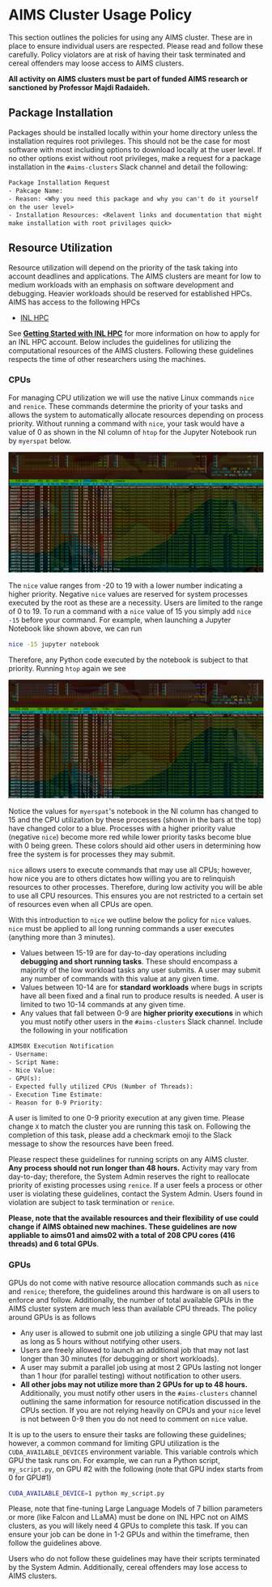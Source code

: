 # AIMS Cluster Usage Policy

This section outlines the policies for using any AIMS cluster. These are in place to ensure individual users are respected. Please read and follow these carefully. Policy violators are at risk of having their task terminated and cereal offenders may loose access to AIMS clusters.

**All activity on AIMS clusters must be part of funded AIMS research or sanctioned by Professor Majdi Radaideh.**

## Package Installation

Packages should be installed locally within your home directory unless the installation requires root privileges. This should not be the case for most software with most including options to download locally at the user level. If no other options exist without root privileges, make a request for a package installation in the `#aims-clusters` Slack channel and detail the following:

```slack
Package Installation Request
- Pakcage Name:
- Reason: <Why you need this package and why you can't do it yourself on the user level>
- Installation Resources: <Relavent links and documentation that might make installation with root privilages quick>
```

## Resource Utilization

Resource utilization will depend on the priority of the task taking into account deadlines and applications. The AIMS clusters are meant for low to medium workloads with an emphasis on software development and debugging. Heavier workloads should be reserved for established HPCs. AIMS has access to the following HPCs

- [INL HPC](https://inl.gov/ncrc/)

See **[Getting Started with INL HPC](inl_hpc.md)** for more information on how to apply for an INL HPC account. 
Below includes the guidelines for utilizing the computational resources of the AIMS clusters. Following these guidelines respects the time of other researchers using the machines. 

### CPUs

For managing CPU utilization we will use the native Linux commands `nice` and `renice`. These commands determine the priority of your tasks and allows the system to automatically allocate resources depending on process priority. Without running a command with `nice`, your task would have a value of 0 as shown in the NI column of `htop` for the Jupyter Notebook run by `myerspat` below.

![supporting/htop_0.png](supporting/htop_0.png)

The `nice` value ranges from -20 to 19 with a lower number indicating a higher priority. Negative `nice` values are reserved for system processes executed by the root as these are a necessity. Users are limited to the range of 0 to 19. To run a command with a `nice` value of 15 you simply add `nice -15` before your command. For example, when launching a Jupyter Notebook like shown above, we can run

```sh
nice -15 jupyter notebook
```

Therefore, any Python code executed by the notebook is subject to that priority. Running `htop` again we see

![./supporting/htop_15.png](./supporting/htop_15.png)

Notice the values for `myerspat`'s notebook in the NI column has changed to 15 and the CPU utilization by these processes (shown in the bars at the top) have changed color to a blue. Processes with a higher priority value (negative `nice`) become more red while lower priority tasks become blue with 0 being green. These colors should aid other users in determining how free the system is for processes they may submit.

`nice` allows users to execute commands that may use all CPUs; however, how nice you are to others dictates how willing you are to relinquish resources to other processes. Therefore, during low activity you will be able to use all CPU resources. This ensures you are not restricted to a certain set of resources even when all CPUs are open. 

With this introduction to `nice` we outline below the policy for `nice` values. `nice` must be applied to all long running commands a user executes (anything more than 3 minutes). 

- Values between 15-19 are for day-to-day operations including **debugging and short running tasks**. These should encompass a majority of the low workload tasks any user submits. A user may submit any number of commands with this value at any given time. 
- Values between 10-14 are for **standard workloads** where bugs in scripts have all been fixed and a final run to produce results is needed. A user is limited to two 10-14 commands at any given time.
- Any values that fall between 0-9 are **higher priority executions** in which you must notify other users in the `#aims-clusters` Slack channel. Include the following in your notification

```slack
AIMS0X Execution Notification
- Username: 
- Script Name: 
- Nice Value: 
- GPU(s): 
- Expected fully utilized CPUs (Number of Threads): 
- Execution Time Estimate: 
- Reason for 0-9 Priority: 
```

A user is limited to one 0-9 priority execution at any given time. Please change `X` to match the cluster you are running this task on. Following the completion of this task, please add a checkmark emoji to the Slack message to show the resources have been freed.

Please respect these guidelines for running scripts on any AIMS cluster. **Any process should not run longer than 48 hours.**  Activity may vary from day-to-day; therefore, the System Admin reserves the right to reallocate priority of existing processes using `renice`.  If a user feels a process or other user is violating these guidelines, contact the System Admin. Users found in violation are subject to task termination or `renice`.

**Please, note that the available resources and their flexibility of use could change if AIMS obtained new machines. These guidelines are now appliable to aims01 and aims02 with a total of 208 CPU cores (416 threads) and 6 total GPUs**.  

### GPUs

GPUs do not come with native resource allocation commands such as `nice` and `renice`; therefore, the guidelines around this hardware is on all users to enforce and follow. Additionally, the number of total available GPUs in the AIMS cluster system are much less than available CPU threads. The policy around GPUs is as follows

- Any user is allowed to submit one job utilizing a single GPU that may last as long as 5 hours without notifying other users.
- Users are freely allowed to launch an additional job that may not last longer than 30 minutes (for debugging or short workloads).
- A user may submit a parallel job using at most 2 GPUs lasting not longer than 1 hour (for parallel testing) without notification to other users.
- **All other jobs may not utilize more than 2 GPUs for up to 48 hours.** Additionally, you must notify other users in the `#aims-clusters` channel outlining the same information for resource notification discussed in the CPUs section. If you are not relying heavily on CPUs and your `nice` level is not between 0-9 then you do not need to comment on `nice` value.

It is up to the users to ensure their tasks are following these guidelines; however, a common command for limiting GPU utilization is the `CUDA_AVAILABLE_DEVICES` environment variable. This variable controls which GPU the task runs on. For example, we can run a Python script, `my_script.py`, on GPU #2 with the following (note that GPU index starts from 0 for GPU#1)

```sh
CUDA_AVAILABLE_DEVICE=1 python my_script.py
```

Please, note that fine-tuning Large Language Models of 7 billion parameters or more (like Falcon and LLaMA) must be done on INL HPC not on AIMS clusters, as you will likely need 4 GPUs to complete this task. If you can ensure your job can be done in 1-2 GPUs and within the timeframe, then follow the guidelines above. 

Users who do not follow these guidelines may have their scripts terminated by the System Admin. Additionally, cereal offenders may lose access to AIMS clusters. 
